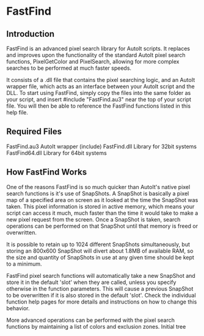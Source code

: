 FastFind
========


Introduction
------------
FastFind is an advanced pixel search library for AutoIt scripts. It replaces and improves upon the functionality of the standard AutoIt pixel search functions, PixelGetColor and PixelSearch, allowing for more complex searches to be performed at much faster speeds.

It consists of a .dll file that contains the pixel searching logic, and an AutoIt wrapper file, which acts as an interface between your AutoIt script and the DLL. To start using FastFind, simply copy the files into the same folder as your script, and insert #include "FastFind.au3" near the top of your script file. You will then be able to reference the FastFind functions listed in this help file.

 

Required Files
--------------

FastFind.au3 AutoIt wrapper (include) 
FastFind.dll Library for 32bit systems 
FastFind64.dll Library for 64bit systems 

 

How FastFind Works
------------------
One of the reasons FastFind is so much quicker than AutoIt's native pixel search functions is it's use of SnapShots. A SnapShot is basically a pixel map of a specified area on screen as it looked at the time the SnapShot was taken. This pixel information is stored in active memory, which means your script can access it much, much faster than the time it would take to make a new pixel request from the screen. Once a SnapShot is taken, search operations can be performed on that SnapShot until that memory is freed or overwritten.

It is possible to retain up to 1024 different SnapShots simultaneously, but storing an 800x600 SnapShot will divert about 1.8MB of available RAM, so the size and quantity of SnapShots in use at any given time should be kept to a minimum.

FastFind pixel search functions will automatically take a new SnapShot and store it in the default 'slot' when they are called, unless you specify otherwise in the function parameters. This will cause a previous SnapShot to be overwritten if it is also stored in the default 'slot'. Check the individual function help pages for more details and instructions on how to change this behavior.

More advanced operations can be performed with the pixel search functions by maintaining a list of colors and exclusion zones.
Initial tree
